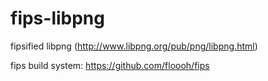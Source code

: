 # fips-libpng

fipsified libpng (http://www.libpng.org/pub/png/libpng.html)

fips build system: https://github.com/floooh/fips